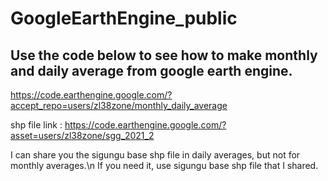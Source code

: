 # GoogleEarthEngine_public

## Use the code below to see how to make monthly and daily average from google earth engine.
https://code.earthengine.google.com/?accept_repo=users/zl38zone/monthly_daily_average

shp file link : https://code.earthengine.google.com/?asset=users/zl38zone/sgg_2021_2

I can share you the sigungu base shp file in daily averages, but not for monthly averages.\n
If you need it, use sigungu base shp file that I shared.
